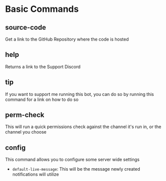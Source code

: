 # Basic Commands

## source-code

Get a link to the GitHub Repository where the code is hosted

## help

Returns a link to the Support Discord

## tip

If you want to support me running this bot, you can do so by running this command for a link on how to do so

## perm-check

This will run a quick permissions check against the channel it's run in, or the channel you choose&#x20;

## config

This command allows you to configure some server wide settings

* `default-live-message`: This will be the message newly created notifications will utilize

